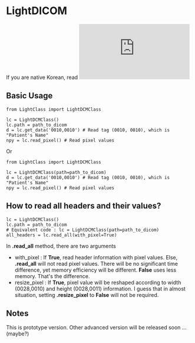 # LightDICOM

If you are native Korean, read ![한국어 README.md](https://github.com/jryoungw/lightdicom/blob/main/README_KOR.md)

## Basic Usage

```
from LightClass import LightDCMClass

lc = LightDCMClass()
lc.path = path_to_dicom
d = lc.get_data('0010,0010') # Read tag (0010, 0010), which is "Patient's Name"
npy = lc.read_pixel() # Read pixel values
```

Or

```
from LightClass import LightDCMClass

lc = LightDCMClass(path=path_to_dicom)
d = lc.get_data('0010,0010') # Read tag (0010, 0010), which is "Patient's Name"
npy = lc.read_pixel() # Read pixel values
```

## How to read all headers and their values?

```
lc = LightDCMClass()
lc.path = path_to_dicom 
# Equivalent code : lc = LightDCMClass(path=path_to_dicom)
all_headers = lc.read_all(with_pixel=True)
```

In **.read_all** method, there are two arguments
- with_pixel : If **True**, read header information with pixel values. Else, **.read_all** will not read pixel values. There will be no significant time difference, yet memory efficiency will be different. **False** uses less memory. That's the difference.
- resize_pixel : If **True**, pixel value will be reshaped according to width (0028,0010) and height (0028,0011) information. I guess that in almost situation, setting **.resize_pixel** to **False** will not be required.


## Notes

This is prototype version. Other advanced version will be released soon ... (maybe?)
